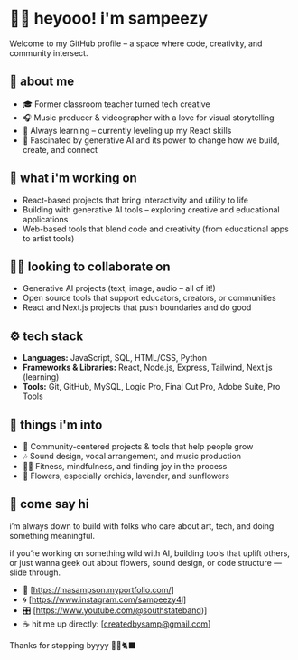# ✌🏼 heyooo! i'm sampeezy

Welcome to my GitHub profile – a space where code, creativity, and community intersect.

## 🌱 about me

- 🎓 Former classroom teacher turned tech creative
- 🎧 Music producer & videographer with a love for visual storytelling
- 🧠 Always learning – currently leveling up my React skills
- 🤖 Fascinated by generative AI and its power to change how we build, create, and connect

## 🔭 what i'm working on

- React-based projects that bring interactivity and utility to life
- Building with generative AI tools – exploring creative and educational applications
- Web-based tools that blend code and creativity (from educational apps to artist tools)

## 🤝🏽 looking to collaborate on

- Generative AI projects (text, image, audio – all of it!)
- Open source tools that support educators, creators, or communities
- React and Next.js projects that push boundaries and do good

## ⚙️ tech stack

- **Languages:** JavaScript, SQL, HTML/CSS, Python
- **Frameworks & Libraries:** React, Node.js, Express, Tailwind, Next.js (learning)
- **Tools:** Git, GitHub, MySQL, Logic Pro, Final Cut Pro, Adobe Suite, Pro Tools

## 🧠 things i'm into

- 🌻 Community-centered projects & tools that help people grow
- 🎶 Sound design, vocal arrangement, and music production
- 💪🏽 Fitness, mindfulness, and finding joy in the process
- 🌸 Flowers, especially orchids, lavender, and sunflowers

## 🧃 come say hi

i’m always down to build with folks who care about art, tech, and doing something meaningful.

if you’re working on something wild with AI, building tools that uplift others, or just wanna geek out about flowers, sound design, or code structure — slide through.

- 🌱 [https://masampson.myportfolio.com/]
- 🌀 [https://www.instagram.com/sampeezy4l]
- 🎛️ [https://www.youtube.com/@southstateband)]
- ☕ hit me up directly: [createdbysamp@gmail.com]

Thanks for stopping byyyy 🔮🌙🐈‍⬛
